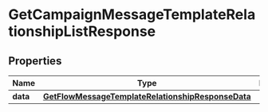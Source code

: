 # GetCampaignMessageTemplateRelationshipListResponse

## Properties
Name | Type | Description | Notes
------------ | ------------- | ------------- | -------------
**data** | [**GetFlowMessageTemplateRelationshipResponseData**](GetFlowMessageTemplateRelationshipResponseData.md) |  | 
